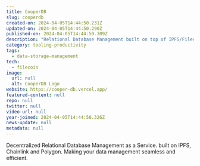 ```yaml
---
title: CooperDB
slug: cooperdb
created-on: 2024-04-05T14:44:50.231Z
updated-on: 2024-04-05T14:44:50.290Z
published-on: 2024-04-05T14:44:50.309Z
description: "Relational Database Management built on top of IPFS/Filecoin and FilSwan MCS."
category: tooling-productivity
tags:
  - data-storage-management
tech:
  - filecoin
image:
  url: null
  alt: CooperDB Logo
website: https://cooper-db.vercel.app/
featured-content: null
repo: null
twitter: null
video-url: null
year-joined: 2024-04-05T14:44:50.326Z
news-update: null
metadata: null
---
```


Decentralized Relational Database Management as a Service. built on IPFS, Chainlink and Polygon. Making your data management seamless and efficient.
